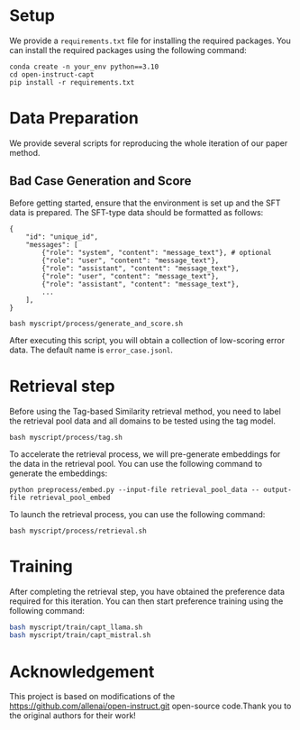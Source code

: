 # Setup
We provide a `requirements.txt` file for installing the required packages. You can install the required packages using the following command:
```
conda create -n your_env python==3.10
cd open-instruct-capt
pip install -r requirements.txt
```

# Data Preparation
We provide several scripts for reproducing the whole iteration of our paper method.
## Bad Case Generation and Score
Before getting started, ensure that the environment is set up and the SFT data is prepared. The SFT-type data should be formatted as follows:
```
{
    "id": "unique_id",
    "messages": [
        {"role": "system", "content": "message_text"}, # optional
        {"role": "user", "content": "message_text"},
        {"role": "assistant", "content": "message_text"},
        {"role": "user", "content": "message_text"},
        {"role": "assistant", "content": "message_text"},
        ...
    ],
}
```
```
bash myscript/process/generate_and_score.sh
```

After executing this script, you will obtain a collection of low-scoring error data. The default name is `error_case.jsonl`.


# Retrieval step
Before using the Tag-based Similarity retrieval method, you need to label the retrieval pool data and all domains to be tested using the tag model.
```
bash myscript/process/tag.sh
```

To accelerate the retrieval process, we will pre-generate embeddings for the data in the retrieval pool. You can use the following command to generate the embeddings:
```
python preprocess/embed.py --input-file retrieval_pool_data -- output-file retrieval_pool_embed
```

To launch the retrieval process, you can use the following command:
```
bash myscript/process/retrieval.sh
```

# Training

After completing the retrieval step, you have obtained the preference data required for this iteration. You can then start preference training using the following command:

```bash
bash myscript/train/capt_llama.sh
bash myscript/train/capt_mistral.sh
```

# Acknowledgement
This project is based on modifications of the https://github.com/allenai/open-instruct.git open-source code.Thank you to the original authors for their work!

